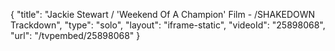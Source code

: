 {
    "title": "Jackie Stewart \/ 'Weekend Of A Champion' Film - \/SHAKEDOWN Trackdown",
    "type": "solo",
    "layout": "iframe-static",
    "videoId": "25898068",
    "url": "\/tvpembed\/25898068"
}
